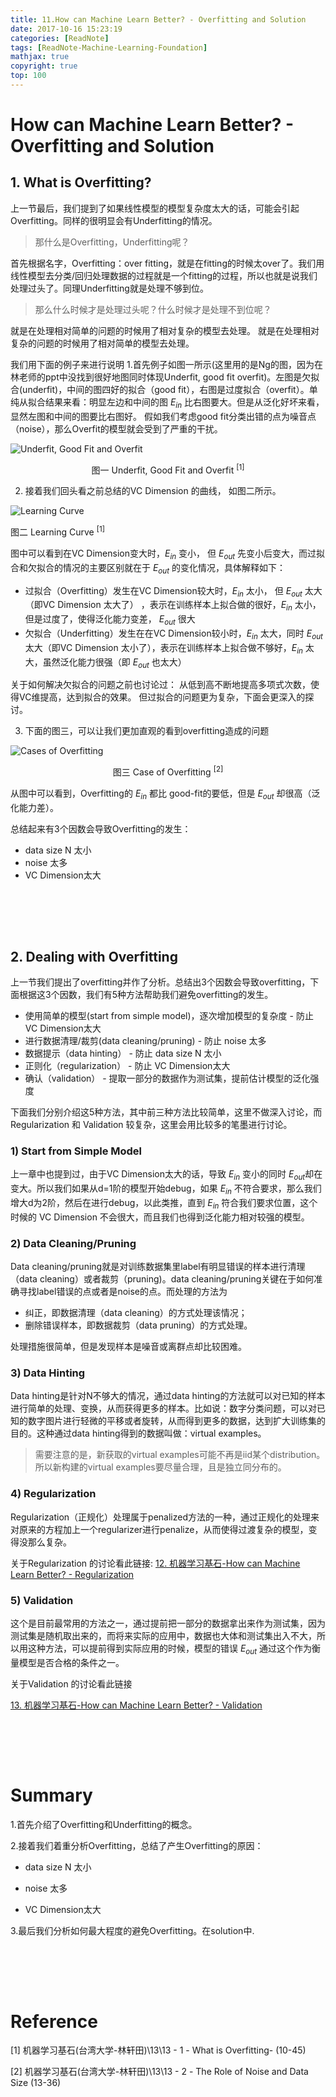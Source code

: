 ```yaml
---
title: 11.How can Machine Learn Better? - Overfitting and Solution
date: 2017-10-16 15:23:19
categories: [ReadNote]
tags: [ReadNote-Machine-Learning-Foundation]
mathjax: true
copyright: true
top: 100
---
```


# How can Machine Learn Better? - Overfitting and Solution

## 1. What is Overfitting?
上一节最后，我们提到了如果线性模型的模型复杂度太大的话，可能会引起Overfitting。同样的很明显会有Underfitting的情况。
> 那什么是Overfitting，Underfitting呢？

首先根据名字，Overfitting：over fitting，就是在fitting的时候太over了。我们用线性模型去分类/回归处理数据的过程就是一个fitting的过程，所以也就是说我们处理过头了。同理Underfitting就是处理不够到位。

> 那么什么时候才是处理过头呢？什么时候才是处理不到位呢？

就是在处理相对简单的问题的时候用了相对复杂的模型去处理。
就是在处理相对复杂的问题的时候用了相对简单的模型去处理。

我们用下面的例子来进行说明
1.首先例子如图一所示(这里用的是Ng的图，因为在林老师的ppt中没找到很好地图同时体现Underfit, good fit overfit)。左图是欠拟合(underfit)，中间的图四好的拟合（good fit），右图是过度拟合（overfit）。单纯从拟合结果来看：明显左边和中间的图 $E_{in}$ 比右图要大。但是从泛化好坏来看，显然左图和中间的图要比右图好。
假如我们考虑good fit分类出错的点为噪音点（noise），那么Overfit的模型就会受到了严重的干扰。

![Underfit, Good Fit and Overfit](https://raw.githubusercontent.com/JasonDean-1/MarkdownPhoto/faeeb6ed9dd42d75c5b4b20d6b9a592c92ce7ece/MachineLearning/Machine%20Learning%20Foundation%20--%20Hsuan-Tien%20Lin%20in%20NTU/chapter11-3%20Underfit%20Good%20Fit%20and%20Overfit.png)
<center> 图一 Underfit, Good Fit and Overfit <sup>[1]</sup></center>


2. 接着我们回头看之前总结的VC Dimension 的曲线， 如图二所示。

![Learning Curve](https://raw.githubusercontent.com/JasonDean-1/MarkdownPhoto/17974844acd6bf87d8cf4d68731f9d4cade5b450/MachineLearning/Machine%20Learning%20Foundation%20--%20Hsuan-Tien%20Lin%20in%20NTU/chapter11-2%20Learning%20Curve%20.png)

图二 Learning Curve <sup>[1]</sup>


图中可以看到在VC Dimension变大时，$E_{in}$ 变小， 但 $E_{out}$ 先变小后变大，而过拟合和欠拟合的情况的主要区别就在于 $E_{out}$ 的变化情况，具体解释如下：
- 过拟合（Overfitting）发生在VC Dimension较大时，$E_{in}$ 太小， 但 $E_{out}$ 太大（即VC Dimension 太大了） ，表示在训练样本上拟合做的很好，$E_{in}$ 太小，但是过度了，使得泛化能力变差， $E_{out}$ 很大
- 欠拟合（Underfitting）发生在在VC Dimension较小时，$E_{in}$ 太大，同时 $E_{out}$ 太大（即VC Dimension 太小了），表示在训练样本上拟合做不够好，$E_{in}$ 太大，虽然泛化能力很强（即 $E_{out}$ 也太大）

关于如何解决欠拟合的问题之前也讨论过： 从低到高不断地提高多项式次数，使得VC维提高，达到拟合的效果。
但过拟合的问题更为复杂，下面会更深入的探讨。


3. 下面的图三，可以让我们更加直观的看到overfitting造成的问题

![Cases of Overfitting](https://raw.githubusercontent.com/JasonDean-1/MarkdownPhoto/9cbdf35a9838985e1f889100ce389c4d316cc0f0/MachineLearning/Machine%20Learning%20Foundation%20--%20Hsuan-Tien%20Lin%20in%20NTU/chapter11-4%20Case%20of%20Overfitting.png)
<center> 图三 Case of Overfitting <sup>[2]</sup></center>

从图中可以看到，Overfitting的 $E_{in}$ 都比 good-fit的要低，但是 $E_{out}$ 却很高（泛化能力差）。


总结起来有3个因数会导致Overfitting的发生：
- data size N 太小
- noise 太多
- VC Dimension太大

<br><br>
----------------------------------


## 2. Dealing with Overfitting
上一节我们提出了overfitting并作了分析。总结出3个因数会导致overfitting，下面根据这3个因数，我们有5种方法帮助我们避免overfitting的发生。

- 使用简单的模型(start from simple model)，逐次增加模型的复杂度 - 防止 VC Dimension太大
- 进行数据清理/裁剪(data cleaning/pruning) - 防止 noise 太多
- 数据提示（data hinting） - 防止 data size N 太小
- 正则化（regularization） - 防止 VC Dimension太大
- 确认（validation） - 提取一部分的数据作为测试集，提前估计模型的泛化强度


下面我们分别介绍这5种方法，其中前三种方法比较简单，这里不做深入讨论，而 Regularization 和 Validation 较复杂，这里会用比较多的笔墨进行讨论。

### 1) Start from Simple Model
上一章中也提到过，由于VC Dimension太大的话，导致 $E_{in}$ 变小的同时 $E_{out}$却在变大。所以我们如果从d=1阶的模型开始debug，如果 $E_{in}$ 不符合要求，那么我们增大d为2阶，然后在进行debug，以此类推，直到 $E_{in}$ 符合我们要求位置，这个时候的 VC Dimension 不会很大，而且我们也得到泛化能力相对较强的模型。


### 2) Data Cleaning/Pruning
Data cleaning/pruning就是对训练数据集里label有明显错误的样本进行清理（data cleaning）或者裁剪（pruning)。data cleaning/pruning关键在于如何准确寻找label错误的点或者是noise的点。而处理的方法为
- 纠正，即数据清理（data cleaning）的方式处理该情况；
- 删除错误样本，即数据裁剪（data pruning）的方式处理。

处理措施很简单，但是发现样本是噪音或离群点却比较困难。


### 3) Data Hinting
Data hinting是针对N不够大的情况，通过data hinting的方法就可以对已知的样本进行简单的处理、变换，从而获得更多的样本。比如说：数字分类问题，可以对已知的数字图片进行轻微的平移或者旋转，从而得到更多的数据，达到扩大训练集的目的。这种通过data hinting得到的数据叫做：virtual examples。

> 需要注意的是，新获取的virtual examples可能不再是iid某个distribution。所以新构建的virtual examples要尽量合理，且是独立同分布的。

### 4) Regularization
Regularization（正规化）处理属于penalized方法的一种，通过正规化的处理来对原来的方程加上一个regularizer进行penalize，从而使得过渡复杂的模型，变得没那么复杂。

关于Regularization 的讨论看此链接:
[12. 机器学习基石-How can Machine Learn Better? - Regularization](https://zhichengmle.github.io/2017/10/17/ReadNote-Machine%20Learning%20Foudantion%20-NTU/2017-10-17-12.How%20can%20Machine%20Learn%20Better%20-%20Regularization/)

### 5) Validation
这个是目前最常用的方法之一，通过提前把一部分的数据拿出来作为测试集，因为测试集是随机取出来的，而将来实际的应用中，数据也大体和测试集出入不大，所以用这种方法，可以提前得到实际应用的时候，模型的错误 $E_{out}$ 通过这个作为衡量模型是否合格的条件之一。

关于Validation 的讨论看此链接

[13. 机器学习基石-How can Machine Learn Better? - Validation](https://zhichengmle.github.io/2017/10/18/ReadNote-Machine%20Learning%20Foudantion%20-NTU/2017-10-18-13.How%20can%20Machine%20Learn%20Better%20-%20Validation/)




<br><br>
----------------------------------

# Summary
1.首先介绍了Overfitting和Underfitting的概念。

2.接着我们着重分析Overfitting，总结了产生Overfitting的原因：

- data size N 太小

- noise 太多

- VC Dimension太大

3.最后我们分析如何最大程度的避免Overfitting。在solution中.



<br><br>
----------------------------------

# Reference
[1] 机器学习基石(台湾大学-林轩田)\13\13 - 1 - What is Overfitting- (10-45)

[2] 机器学习基石(台湾大学-林轩田)\13\13 - 2 - The Role of Noise and Data Size (13-36)


<br><br>
----------------------------------
